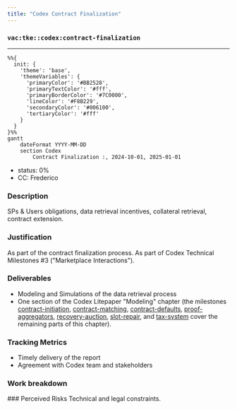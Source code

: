 ```yaml
---
title: "Codex Contract Finalization"
---
```

### `vac:tke::codex:contract-finalization`
---

```mermaid
%%{ 
  init: { 
    'theme': 'base', 
    'themeVariables': { 
      'primaryColor': '#BB2528', 
      'primaryTextColor': '#fff', 
      'primaryBorderColor': '#7C0000', 
      'lineColor': '#F8B229', 
      'secondaryColor': '#006100', 
      'tertiaryColor': '#fff' 
    } 
  } 
}%%
gantt
	dateFormat YYYY-MM-DD
	section Codex
		Contract Finalization :, 2024-10-01, 2025-01-01
```

- status: 0%
- CC: Frederico

### Description
SPs & Users obligations, data retrieval incentives, collateral retrieval, contract extension.

### Justification
As part of the contract finalization process. As part of Codex Technical Milestones #3 ("Marketplace Interactions").

### Deliverables
- Modeling and Simulations of the data retrieval process
- One section of the Codex Litepaper "Modeling" chapter (the milestones [contract-initiation](contract-initiation.md), [contract-matching](contract-matching.md), [contract-defaults](contract-defaults.md), [proof-aggregators](proof-aggregators.md), [recovery-auction](recovery-auction.md), [slot-repair](slot-repair.md), and [tax-system](tax-system.md) cover the remaining parts of this chapter).

### Tracking Metrics
- Timely delivery of the report
- Agreement with Codex team and stakeholders

### Work breakdown


### Perceived Risks
Technical and legal constraints.

